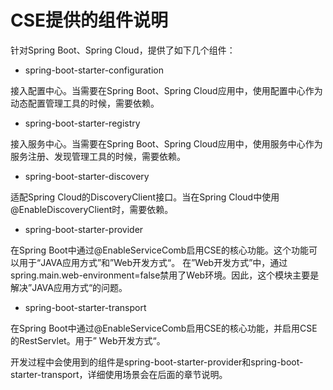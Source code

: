 # CSE提供的组件说明

针对Spring Boot、Spring Cloud，提供了如下几个组件：

* spring-boot-starter-configuration

接入配置中心。当需要在Spring Boot、Spring Cloud应用中，使用配置中心作为动态配置管理工具的时候，需要依赖。



* spring-boot-starter-registry

接入服务中心。当需要在Spring Boot、Spring Cloud应用中，使用服务中心作为服务注册、发现管理工具的时候，需要依赖。



* spring-boot-starter-discovery

适配Spring Cloud的DiscoveryClient接口。当在Spring Cloud中使用@EnableDiscoveryClient时，需要依赖。



* spring-boot-starter-provider

在Spring Boot中通过@EnableServiceComb启用CSE的核心功能。这个功能可以用于“JAVA应用方式”和”Web开发方式“。 在”Web开发方式”中，通过spring.main.web-environment=false禁用了Web环境。因此，这个模块主要是解决”JAVA应用方式“的问题。



* spring-boot-starter-transport

在Spring Boot中通过@EnableServiceComb启用CSE的核心功能，并启用CSE的RestServlet。用于” Web开发方式“。


开发过程中会使用到的组件是spring-boot-starter-provider和spring-boot-starter-transport，详细使用场景会在后面的章节说明。
